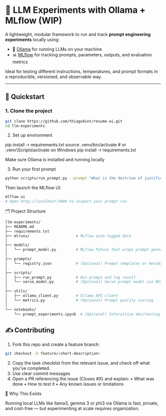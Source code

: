 # 🧪 LLM Experiments with Ollama + MLflow (WIP)

A lightweight, modular framework to run and track **prompt engineering experiments** locally using:

- 🧠 [Ollama](https://ollama.com) for running LLMs on your machine
- 📊 [MLflow](https://mlflow.org) for tracking prompts, parameters, outputs, and evaluation metrics

Ideal for testing different instructions, temperatures, and prompt formats in a reproducible, versioned, and observable way.

---

## 🚀 Quickstart

### 1. Clone the project

```bash
git clone https://github.com/thiago4int/resume-ai.git
cd llm-experiments
```

2. Set up environment

pip install -r requirements.txt
source .venv/bin/activate  # or .venv\Scripts\activate on Windows
pip install -r requirements.txt

Make sure Ollama is installed and running locally

3. Run your first prompt
```bash
python scripts/run_prompt.py --prompt "What is the doctrine of justification by faith?" --temperature 0.8
```
Then launch the MLflow UI:

```bash
mlflow ui
# Open http://localhost:5000 to inspect your prompt run
```


🗂 Project Structure
```bash
llm-experiments/
├── README.md
├── requirements.txt
├── mlruns/                     # MLflow auto-logged data
│
├── models/
│   └── prompt_model.py         # MLflow PyFunc that wraps prompt generation
│
├── prompts/
│   └── registry.json           # (Optional) Prompt templates or metadata
│
├── scripts/
│   ├── run_prompt.py           # Run prompt and log result
│   └── serve_model.py          # (Optional) Serve prompt model via REST
│
├── utils/
│   ├── ollama_client.py        # Ollama API client
│   └── metrics.py              # (Optional) Prompt quality scoring
│
└── notebooks/
    └── prompt_experiments.ipynb  # (Optional) Interactive dev/testing
```


## ✍️ Contributing
1.	Fork this repo and create a feature branch:

```bash
git checkout -b feature/<short-description>
```
2.	Copy the task checklist from the relevant issue, and check off what you’ve completed.
3.	Use clear commit messages
4.	Open a PR referencing the issue (Closes #X) and explain:
	•	What was done
	•	How to test it
	•	Any known issues or limitations


🧠 Why This Exists

Running local LLMs like llama3, gemma 3 or phi3 via Ollama is fast, private, and cost-free — but experimenting at scale requires organization.

